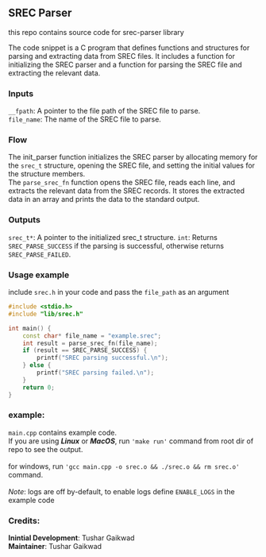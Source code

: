 ## SREC Parser
this repo contains source code for srec-parser library <br>

The code snippet is a C program that defines functions and structures for parsing and extracting data from SREC files. It includes a function for initializing the SREC parser and a function for parsing the SREC file and extracting the relevant data.

### **Inputs** 

`__fpath`: A pointer to the file path of the SREC file to parse.<br>
`file_name`: The name of the SREC file to parse. 
### **Flow**
The init_parser function initializes the SREC parser by allocating memory for the `srec_t` structure, opening the SREC file, and setting the initial values for the structure members.<br>
The `parse_srec_fn` function opens the SREC file, reads each line, and extracts the relevant data from the SREC records. It stores the extracted data in an array and prints the data to the standard output. <br>

### **Outputs**
`srec_t*`: A pointer to the initialized srec_t structure.
`int`: Returns `SREC_PARSE_SUCCESS` if the parsing is successful, otherwise returns `SREC_PARSE_FAILED`.


### **Usage example**

include `srec.h` in your code and pass the `file_path` as an argument

```cpp
#include <stdio.h>
#include "lib/srec.h"

int main() {
    const char* file_name = "example.srec";
    int result = parse_srec_fn(file_name);
    if (result == SREC_PARSE_SUCCESS) {
        printf("SREC parsing successful.\n");
    } else {
        printf("SREC parsing failed.\n");
    }
    return 0;
}
```


### **example**:
`main.cpp` contains example code. <br>
If you are using ***Linux*** or ***MacOS***, run `'make run'` command from root dir of repo to see the output. <br><br>
for windows, run `'gcc main.cpp -o srec.o && ./srec.o && rm srec.o'` command. <br><br>
*Note*: logs are off by-default, to enable logs define `ENABLE_LOGS` in the example code


### **Credits**:
**Inintial Development**: Tushar Gaikwad <br>
**Maintainer**: Tushar Gaikwad

